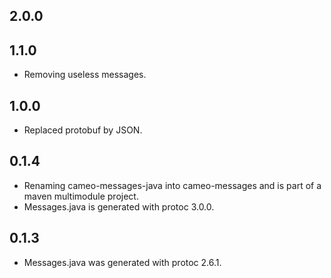 2.0.0
-----

1.1.0
-----

* Removing useless messages.

1.0.0
-----

* Replaced protobuf by JSON.

0.1.4
-----

* Renaming cameo-messages-java into cameo-messages and is part of a maven multimodule project.
* Messages.java is generated with protoc 3.0.0.


0.1.3
-----

* Messages.java was generated with protoc 2.6.1.